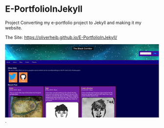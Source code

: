 # E-PortfolioInJekyll
Project Converting my e-portfolio project to Jekyll and making it my website.

The Site: https://oliverheib.github.io/E-PortfolioInJekyll/

![Pic of site](images/PicOfSite.png)
.
